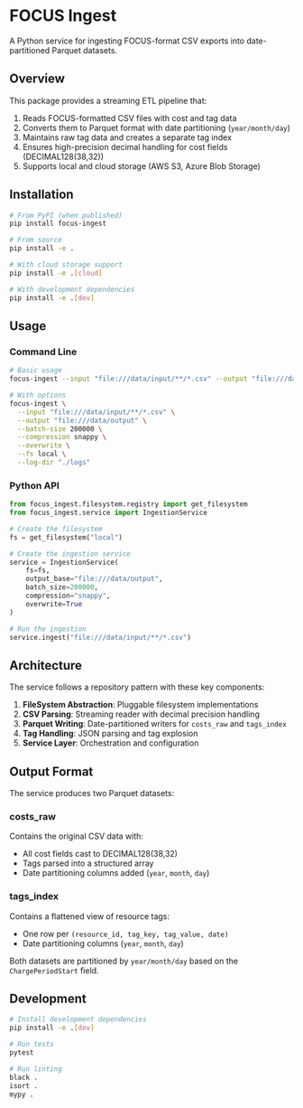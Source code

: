# FOCUS Ingest

A Python service for ingesting FOCUS-format CSV exports into date-partitioned Parquet datasets.

## Overview

This package provides a streaming ETL pipeline that:

1. Reads FOCUS-formatted CSV files with cost and tag data
2. Converts them to Parquet format with date partitioning (`year/month/day`)
3. Maintains raw tag data and creates a separate tag index
4. Ensures high-precision decimal handling for cost fields (DECIMAL128(38,32))
5. Supports local and cloud storage (AWS S3, Azure Blob Storage)

## Installation

```bash
# From PyPI (when published)
pip install focus-ingest

# From source
pip install -e .

# With cloud storage support
pip install -e .[cloud]

# With development dependencies
pip install -e .[dev]
```

## Usage

### Command Line

```bash
# Basic usage
focus-ingest --input "file:///data/input/**/*.csv" --output "file:///data/output"

# With options
focus-ingest \
  --input "file:///data/input/**/*.csv" \
  --output "file:///data/output" \
  --batch-size 200000 \
  --compression snappy \
  --overwrite \
  --fs local \
  --log-dir "./logs"
```

### Python API

```python
from focus_ingest.filesystem.registry import get_filesystem
from focus_ingest.service import IngestionService

# Create the filesystem
fs = get_filesystem("local")

# Create the ingestion service
service = IngestionService(
    fs=fs,
    output_base="file:///data/output",
    batch_size=200000,
    compression="snappy",
    overwrite=True
)

# Run the ingestion
service.ingest("file:///data/input/**/*.csv")
```

## Architecture

The service follows a repository pattern with these key components:

1. **FileSystem Abstraction**: Pluggable filesystem implementations
2. **CSV Parsing**: Streaming reader with decimal precision handling
3. **Parquet Writing**: Date-partitioned writers for `costs_raw` and `tags_index`
4. **Tag Handling**: JSON parsing and tag explosion
5. **Service Layer**: Orchestration and configuration

## Output Format

The service produces two Parquet datasets:

### costs_raw

Contains the original CSV data with:
- All cost fields cast to DECIMAL128(38,32)
- Tags parsed into a structured array
- Date partitioning columns added (`year`, `month`, `day`)

### tags_index

Contains a flattened view of resource tags:
- One row per `(resource_id, tag_key, tag_value, date)`
- Date partitioning columns (`year`, `month`, `day`)

Both datasets are partitioned by `year/month/day` based on the `ChargePeriodStart` field.

## Development

```bash
# Install development dependencies
pip install -e .[dev]

# Run tests
pytest

# Run linting
black .
isort .
mypy .
```
